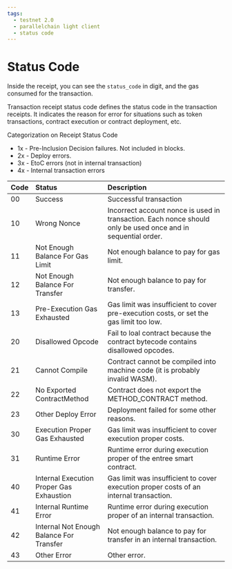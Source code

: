 ```yaml
---
tags:
  - testnet 2.0
  - parallelchain light client
  - status code
---
```


# Status Code

Inside the receipt, you can see the `status_code` in digit, and the gas consumed for the transaction.

Transaction receipt status code defines the status code in the transaction receipts. It indicates the reason for error for situations such as token transactions, contract execution or contract deployment, etc.

Categorization on Receipt Status Code

- 1x - Pre-Inclusion Decision failures. Not included in blocks.
- 2x - Deploy errors.
- 3x - EtoC errors (not in internal transaction)
- 4x - Internal transaction errors


|Code|Status|Description|
|:---|:---|:---|
|00|Success|Successful transaction|
|10| Wrong Nonce | Incorrect account nonce is used in transaction. Each nonce should only be used once and in sequential order.|
|11| Not Enough Balance For Gas Limit | Not enough balance to pay for gas limit.|
|12| Not Enough Balance For Transfer | Not enough balance to pay for transfer.|
|13| Pre-Execution Gas Exhausted | Gas limit was insufficient to cover pre-execution costs, or set the gas limit too low. |
|20| Disallowed Opcode | Fail to loal contract because the contract bytecode contains disallowed opcodes.|
|21| Cannot Compile | Contract cannot be compiled into machine code (it is probably invalid WASM).|
|22| No Exported ContractMethod | Contract does not export the METHOD_CONTRACT method. |
|23| Other Deploy Error | Deployment failed for some other reasons.|
|30| Execution Proper Gas Exhausted | Gas limit was insufficient to cover execution proper costs.|
|31| Runtime Error| Runtime error during execution proper of the entree smart contract.|
|40| Internal Execution Proper Gas Exhaustion | Gas limit was insufficient to cover execution proper costs of an internal transaction.|
|41| Internal Runtime Error | Runtime error during execution proper of an internal transaction.|
|42| Internal Not Enough Balance For Transfer | Not enough balance to pay for transfer in an internal transaction.|
|43| Other Error| Other error.|